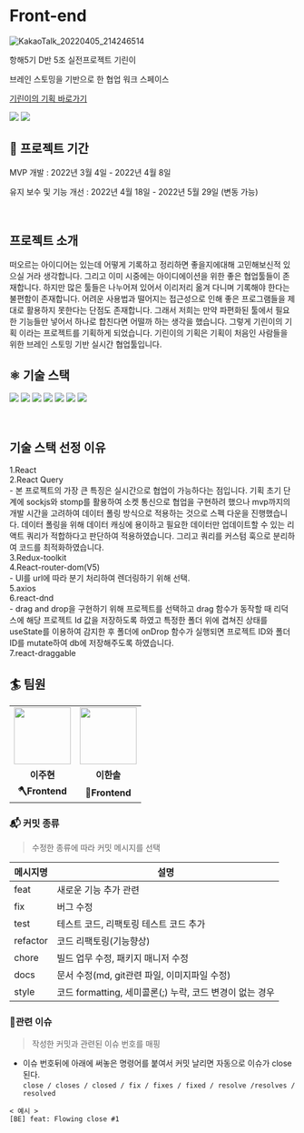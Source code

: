 # Front-end

![KakaoTalk_20220405_214246514](https://user-images.githubusercontent.com/94155128/161767560-76757978-4ac3-4f5a-ae27-0048c1980906.png)


항해5기 D반 5조 실전프로젝트 기린이

브레인 스토밍을 기반으로 한 협업 워크 스페이스

<a href="https://kirini.co.kr/">기린이의 기획 바로가기</a>
<br>

 <image src="https://img.shields.io/website?down_message=DOWN&up_message=UP&label=server&url=http://52.79.220.93:8888/health"/>  
 <image src="https://img.shields.io/website?down_message=DOWN&up_message=UP&label=testServer&url=http://13.209.41.157"/>

<br>

##  📅 프로젝트 기간

MVP 개발 : 2022년 3월 4일 - 2022년 4월 8일

유지 보수 및 기능 개선 : 2022년 4월 18일 - 2022년 5월 29일 (변동 가능)

<br>
<h2>프로젝트 소개</h2>
떠오르는 아이디어는 있는데 어떻게 기록하고 정리하면 좋을지에대해 고민해보신적 있으실 거라 생각합니다. 
그리고 이미 시중에는 아이디에이션을 위한 좋은 협업툴들이 존재합니다. 
하지만 많은 툴들은 나누어져 있어서 이리저리 옮겨 다니며 기록해야 한다는 불편함이 존재합니다.
어려운 사용법과 떨어지는 접근성으로 인해 좋은 프로그램들을 제대로 활용하지 못한다는 단점도 존재합니다.
그래서 저희는 만약 파편화된 툴에서 필요한 기능들만 넣어서 하나로 합친다면 어떨까 하는 생각을 했습니다. 
그렇게 기린이의 기획 이라는 프로젝트를 기획하게 되었습니다. 
기린이의 기획은 기획이 처음인 사람들을 위한 브레인 스토밍 기반 실시간 협업툴입니다. 

<br>

## ⚛️ 기술 스택
<span><img src="https://img.shields.io/badge/React-61DAFB?style=for-the-badge&logo=React&logoColor=black"></span>
<span><img src="https://img.shields.io/badge/Redux toolkit-764ABC?style=for-the-badge&logo=Redux&logoColor=white"></span>
<span><img src="https://img.shields.io/badge/React Query-FF4154?style=for-the-badge&logo=React Query&logoColor=white"></span>
<span><img src="https://img.shields.io/badge/styled components-DB7093?style=for-the-badge&logo=styled-components&logoColor=white"></span>
<span><img src="https://img.shields.io/badge/AWS-232F3E?style=for-the-badge&logo=Amazon AWS&logoColor=white"></span>
<span><img src="https://img.shields.io/badge/S3-569A31?style=for-the-badge&logo=Amazon S3&logoColor=white"></span>
<span><img src="https://img.shields.io/badge/GitHub Actions-2088FF?style=for-the-badge&logo=GitHub Actions&logoColor=white"></span>


<br>
<h2> 기술 스택 선정 이유 </h2>
1.React
<br>
2.React Query
<br>
 - 본 프로젝트의 가장 큰 특징은 실시간으로 협업이 가능하다는 점입니다.
기획 초기 단계에 sockjs와 stomp를 활용하여 소켓 통신으로 협업을 구현하려 했으나
mvp까지의 개발 시간을 고려하여 데이터 폴링 방식으로 적용하는 것으로 스펙 다운을 진행했습니다.
데이터 폴링을 위해 데이터 캐싱에 용이하고 필요한 데이터만 업데이트할 수 있는 리액트 쿼리가 적합하다고 판단하여 적용하였습니다.
그리고 쿼리를 커스텀 훅으로 분리하여 코드를 최적화하였습니다.
<br>
3.Redux-toolkit
<br>
4.React-router-dom(V5)
<br>
 - UI를 url에 따라 분기 처리하여 렌더링하기 위해 선택.
<br>
5.axios
<br>
6.react-dnd
<br>
 - drag and drop을 구현하기 위해 프로젝트를 선택하고 drag 함수가 동작할 때 리덕스에 해당 프로젝트 Id 값을 저장하도록 하였고
특정한 폴더 위에 겹쳐진 상태를 useState를 이용하여 감지한 후 폴더에 onDrop 함수가 실행되면 프로젝트 ID와 폴더 ID를 mutate하여 db에 저장해주도록 하였습니다.

<br>
7.react-draggable
<br>


## 🏄‍ 팀원

<table>
  <tr>
    <td align="center"><a href="https://github.com/mael1657"><img src="https://avatars.githubusercontent.com/u/81210350?v=4" width="100px" /></a></td>
    <td align="center"><a href="https://github.com/eehs2000"><img src="https://avatars.githubusercontent.com/u/35942942?v=4" width="100px" /></a></td>
   
  </tr>
  <tr>
    <td align="center"><b>이주현</b></td>
    <td align="center"><b>이한솔</b></td>
    
  </tr>
  <tr>
    <td align="center"><b>🪓Frontend</b></td>
    <td align="center"><b>🔨Frontend</b></td>
   
  </tr>
</table>

### 📬 커밋 종류
> 수정한 종류에 따라 커밋 메시지를 선택

|메시지명|설명|
|---|---|
|feat|새로운 기능 추가 관련|
|fix|버그 수정|
|test|테스트 코드, 리팩토링 테스트 코드 추가|
|refactor|코드 리팩토링(기능향상)|
|chore|빌드 업무 수정, 패키지 매니저 수정|
|docs|문서 수정(md, git관련 파일, 이미지파일 수정)|
|style|코드 formatting, 세미콜론(;) 누락, 코드 변경이 없는 경우|

### 📢관련 이슈
> 작성한 커밋과 관련된 이슈 번호를 매핑

- 이슈 번호뒤에 아래에 써놓은 명령어를 붙여서 커밋 날리면 자동으로 이슈가 close 된다.   
`close / closes / closed / fix / fixes / fixed / resolve /resolves / resolved`
```
< 예시 >
[BE] feat: Flowing close #1
```
